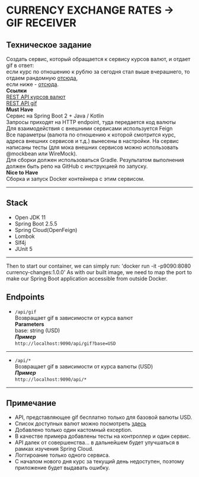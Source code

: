# CURRENCY EXCHANGE RATES -> GIF RECEIVER
## Техническое задание
Создать сервис, который обращается к сервису курсов валют, и отдает gif в ответ:       
если курс по отношению к рублю за сегодня стал выше вчерашнего,
то отдаем рандомную [отсюда](https://giphy.com/search/rich),   
если ниже - [отсюда](https://giphy.com/search/broke).   
**Ссылки**  
[REST API курсов валют](https://docs.openexchangerates.org/)   
[REST API gif](https://developers.giphy.com/docs/api#quick-start-guide)   
**Must Have**   
Сервис на Spring Boot 2 + Java / Kotlin   
Запросы приходят на HTTP endpoint, туда передается код валюты   
Для взаимодействия с внешними сервисами используется Feign   
Все параметры (валюта по отношению к которой смотрится курс, адреса внешних сервисов и т.д.)
вынесены в настройки.
На сервис написаны тесты (для мока внешних сервисов можно использовать @mockbean или WireMock).   
Для сборки должен использоваться Gradle.
Результатом выполнения должен быть репо на GitHub с инструкцией по запуску.   
**Nice to Have**   
Сборка и запуск Docker контейнера с этим сервисом.
***
## Stack
- Open JDK 11    
- Spring Boot 2.5.5
- Spring Cloud(OpenFeign)  
- Lombok
- Slf4j
- JUnit 5
***

Then to start our container, we can simply run:
'docker run -it -p9090:8080 currency-changes:1.0.0'
As with our built image, we need to map the port to make our Spring Boot application
accessible from outside Docker.

## Endpoints
- `/api/gif`  
Возвращает gif в зависимости от курса валют   
**Parameters**   
base: string (USD)   
**_Пример_**   
`http://localhost:9090/api/gif?base=USD`
------
- `/api/*`  
Возвращает gif в зависимости от курса валюты (USD)    
**_Пример_**   
`http://localhost:9090/api/*`
***
 ## Примечание
 - API, представляющее gif бесплатно только для базовой валюты USD.
 - Список доступных валют можно посмотреть [здесь](https://openexchangerates.org/api/currencies.json)
 - Добавлено только один кастомный exception.
 - В качестве примера добавлены тесты на контроллер и один сервис.
 - API далек от совершенства... в дальнейшем будет улучшаться в рамках изучения Spring Cloud.
 - Логгироание только одного сервиса.
 - С началом нового дня курс за текущий день недоступен, поэтому приложение будет выдавать ошибку.